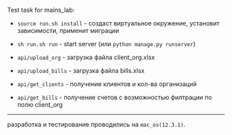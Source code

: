 
Test task for mains_lab: 
* `source run.sh install` - создаст виртуальное окружение, установит зависимости, применит миграции
* `sh run.sh run` - start server (или `python manage.py runserver`)



* `api/upload_org` - загрузка файла client_org.xlsx
* `api/upload_bills` - загрузка файла bills.xlsx
* `api/get_clients` - получение клиентов и кол-ва организаций
* `api/get_bills` - получение счетов с возможностью филтрации по полю client_org


** **
разработка и тестирование проводились на `mac_os(12.3.1)`.
